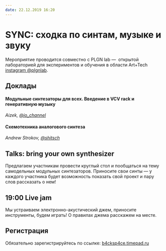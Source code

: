 ```yaml
---
date: 22.12.2019 16:20
---
```


# SYNC: сходка по синтам, музыке и звуку

Мероприятие проводится совместно с PLGN lab —  открытой лабораторией для экспериментов и обучения в области Art+Tech [instagram @plgnlab](https://www.instagram.com/plgnlab/).

## Доклады

#### Модульные синтезаторы для всех. Введение в VCV rack и генеративную музыку
_Aizek, [@io_channel](tg://resolve/?domain=io_channel)_

#### Схемотехника аналогового синтеза
_Andrew Strokov, [@shitsch](tg://resolve/?domain=shitsch)_

## Talks: bring your own synthesizer
Предлагаем участникам провести круглый стол и пообщаться на тему самодельных модульных синтезаторов. Приносите свои синты — у каждого участника будет возможность показать свой проект и пару слов рассказать о нем!

## 19:00 Live jam
Мы устраиваем электронно-акустический джем, приносите инструменты, будем играть! О правилах джема расскажем на месте.

## Регистрация
Обязательно зарегистрируйтесь по ссылке: [b4cksp4ce.timepad.ru](https://b4cksp4ce.timepad.ru/event/1215865/)
